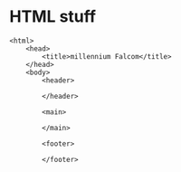 # HTML stuff

<!DOCTYPE html>
    <html>
        <head>
            <title>millennium Falcom</title>
        </head>
        <body>
            <header>

            </header>

            <main>

            </main>

            <footer>

            </footer>